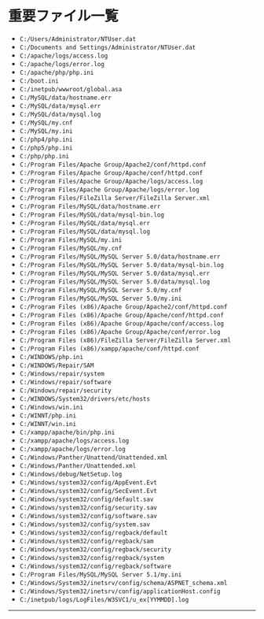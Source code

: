 # 重要ファイル一覧

- `C:/Users/Administrator/NTUser.dat`
- `C:/Documents and Settings/Administrator/NTUser.dat`
- `C:/apache/logs/access.log`
- `C:/apache/logs/error.log`
- `C:/apache/php/php.ini`
- `C:/boot.ini`
- `C:/inetpub/wwwroot/global.asa`
- `C:/MySQL/data/hostname.err`
- `C:/MySQL/data/mysql.err`
- `C:/MySQL/data/mysql.log`
- `C:/MySQL/my.cnf`
- `C:/MySQL/my.ini`
- `C:/php4/php.ini`
- `C:/php5/php.ini`
- `C:/php/php.ini`
- `C:/Program Files/Apache Group/Apache2/conf/httpd.conf`
- `C:/Program Files/Apache Group/Apache/conf/httpd.conf`
- `C:/Program Files/Apache Group/Apache/logs/access.log`
- `C:/Program Files/Apache Group/Apache/logs/error.log`
- `C:/Program Files/FileZilla Server/FileZilla Server.xml`
- `C:/Program Files/MySQL/data/hostname.err`
- `C:/Program Files/MySQL/data/mysql-bin.log`
- `C:/Program Files/MySQL/data/mysql.err`
- `C:/Program Files/MySQL/data/mysql.log`
- `C:/Program Files/MySQL/my.ini`
- `C:/Program Files/MySQL/my.cnf`
- `C:/Program Files/MySQL/MySQL Server 5.0/data/hostname.err`
- `C:/Program Files/MySQL/MySQL Server 5.0/data/mysql-bin.log`
- `C:/Program Files/MySQL/MySQL Server 5.0/data/mysql.err`
- `C:/Program Files/MySQL/MySQL Server 5.0/data/mysql.log`
- `C:/Program Files/MySQL/MySQL Server 5.0/my.cnf`
- `C:/Program Files/MySQL/MySQL Server 5.0/my.ini`
- `C:/Program Files (x86)/Apache Group/Apache2/conf/httpd.conf`
- `C:/Program Files (x86)/Apache Group/Apache/conf/httpd.conf`
- `C:/Program Files (x86)/Apache Group/Apache/conf/access.log`
- `C:/Program Files (x86)/Apache Group/Apache/conf/error.log`
- `C:/Program Files (x86)/FileZilla Server/FileZilla Server.xml`
- `C:/Program Files (x86)/xampp/apache/conf/httpd.conf`
- `C:/WINDOWS/php.ini`
- `C:/WINDOWS/Repair/SAM`
- `C:/Windows/repair/system`
- `C:/Windows/repair/software`
- `C:/Windows/repair/security`
- `C:/WINDOWS/System32/drivers/etc/hosts`
- `C:/Windows/win.ini`
- `C:/WINNT/php.ini`
- `C:/WINNT/win.ini`
- `C:/xampp/apache/bin/php.ini`
- `C:/xampp/apache/logs/access.log`
- `C:/xampp/apache/logs/error.log`
- `C:/Windows/Panther/Unattend/Unattended.xml`
- `C:/Windows/Panther/Unattended.xml`
- `C:/Windows/debug/NetSetup.log`
- `C:/Windows/system32/config/AppEvent.Evt`
- `C:/Windows/system32/config/SecEvent.Evt`
- `C:/Windows/system32/config/default.sav`
- `C:/Windows/system32/config/security.sav`
- `C:/Windows/system32/config/software.sav`
- `C:/Windows/system32/config/system.sav`
- `C:/Windows/system32/config/regback/default`
- `C:/Windows/system32/config/regback/sam`
- `C:/Windows/system32/config/regback/security`
- `C:/Windows/system32/config/regback/system`
- `C:/Windows/system32/config/regback/software`
- `C:/Program Files/MySQL/MySQL Server 5.1/my.ini`
- `C:/Windows/System32/inetsrv/config/schema/ASPNET_schema.xml`
- `C:/Windows/System32/inetsrv/config/applicationHost.config`
- `C:/inetpub/logs/LogFiles/W3SVC1/u_ex[YYMMDD].log`

---


